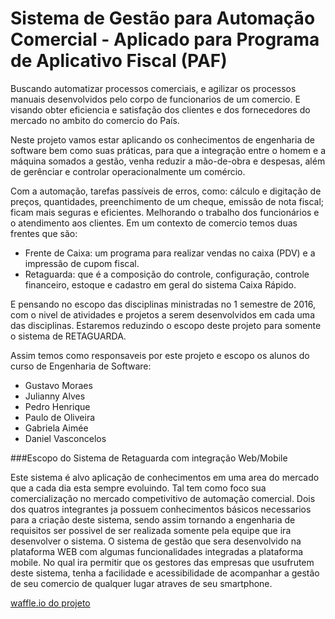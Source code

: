 # Sistema de Gestão para Automação Comercial - Aplicado para Programa de Aplicativo Fiscal (PAF)

Buscando automatizar processos comerciais, e agilizar os processos manuais desenvolvidos pelo corpo de funcionarios de um comercio. E visando obter eficiencia e satisfação dos clientes e dos fornecedores do mercado no ambito do comercio do País. 

Neste projeto vamos estar aplicando os conhecimentos de engenharia de software bem como suas práticas, para que a integração entre o homem e a máquina somados a gestão, venha reduzir a mão-de-obra e despesas, além de gerênciar e controlar operacionalmente um comércio. 

Com a automação, tarefas passíveis de erros, como: cálculo e digitação de preços, quantidades, preenchimento de um cheque, emissão de nota fiscal; ficam mais seguras e eficientes. Melhorando o trabalho dos funcionários e o atendimento aos clientes. Em um contexto de comercio temos duas frentes que são:

- Frente de Caixa: um programa para realizar vendas no caixa (PDV) e a impressão de cupom fiscal.
- Retaguarda: que é a composição do controle, configuração, controle financeiro, estoque e cadastro em geral do sistema Caixa Rápido.

E pensando no escopo das disciplinas ministradas no 1 semestre de 2016, com o nivel de atividades e projetos a serem desenvolvidos em cada uma das disciplinas. Estaremos reduzindo o escopo deste projeto para somente o sistema de RETAGUARDA.

Assim temos como responsaveis por este projeto e escopo os alunos do curso de Engenharia de Software:
- Gustavo Moraes
- Julianny Alves
- Pedro Henrique
- Paulo de Oliveira
- Gabriela Aimée
- Daniel Vasconcelos

###Escopo do Sistema de Retaguarda com integração Web/Mobile

Este sistema é alvo aplicação de conhecimentos em uma area do mercado que a cada dia esta sempre evoluindo. Tal tem como foco sua comercialização no mercado competivitivo de automação comercial. Dois dos quatros integrantes ja possuem conhecimentos básicos necessarios para a criação deste sistema, sendo assim tornando a engenharia de requisitos ser possivel de ser realizada somente pela equipe que ira desenvolver o sistema. 
O sistema de gestão que sera desenvolvido na plataforma WEB com algumas funcionalidades integradas a plataforma mobile. No qual ira permitir que os gestores das empresas que usufrutem deste sistema, tenha a facilidade e acessibilidade de acompanhar a gestão de seu comercio de qualquer lugar atraves de seu smartphone.

[waffle.io do projeto](https://waffle.io/gustavosotnas/Gitanio)
